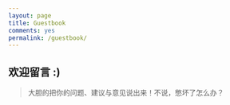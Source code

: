 ```yaml
---
layout: page
title: Guestbook
comments: yes
permalink: /guestbook/
---
```

## 欢迎留言 :)

> 大胆的把你的问题、建议与意见说出来！不说，憋坏了怎么办？


